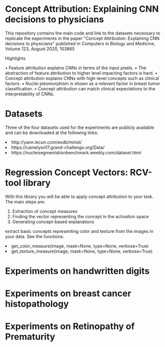 # Concept Attribution: Explaining CNN decisions to physicians
This repository contains the main code and link to the datasets necessary to replicate the experiments in the paper "Concept Attribution: Explaining CNN decisions to physicians" published in Computers in Biology and Medicine, Volume 123, August 2020, 103865

Highlights

• Feature attribution explains CNNs in terms of the input pixels.
• The abstraction of feature attribution to higher level impacting factors is hard.
• Concept attribution explains CNNs with high-level concepts such as clinical factors.
• Nuclei pleomorphism is shown as a relevant factor in breast tumor classification.
• Concept attribution can match clinical expectations to the interpretability of CNNs.

# Datasets
Three of the four datasets used for the experiments are publicly available and can be downloaded at the following links:
<li>http://yann.lecun.com/exdb/mnist/
<li>https://camelyon17.grand-challenge.org/Data/
<li>https://nucleisegmentationbenchmark.weebly.com/dataset.html
  
# Regression Concept Vectors: RCV-tool library  
With this library you will be able to apply concept attribution to your task. 
The main steps are:
1. Extraction of concept measures
2. Finding the vector representing the concept in the activation space
3. Generating concept-based explanations

extract basic concepts representing color and texture from the images in your data. 
See the functions:
<li> get_color_measure(image, mask=None, type=None, verbose=True) 
<li> get_texture_measure(image, mask=None, type=None, verbose=True) 



# Experiments on handwritten digits

# Experiments on breast cancer histopathology

# Experiments on Retinopathy of Prematurity
